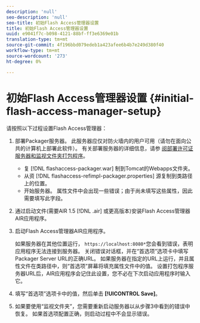 ```yaml
---
description: 'null'
seo-description: 'null'
seo-title: 初始Flash Access管理器设置
title: 初始Flash Access管理器设置
uuid: e9041f7c-b098-4121-88bf-ff3e6369e01b
translation-type: tm+mt
source-git-commit: 4f196bbd079edeb1a423afee6b4b7e249d380f40
workflow-type: tm+mt
source-wordcount: '273'
ht-degree: 0%

---
```



# 初始Flash Access管理器设置 {#initial-flash-access-manager-setup}

请按照以下过程设置Flash Access管理器：

1. 部署Packager服务器。 此服务器应仅对防火墙内的用户可用（请勿在面向公共的计算机上部署此软件）。 有关部署服务器的详细信息，请参 [阅部署许可证服务器和监视文件夹打包程序](../../aaxs-reference-implementations/deploying-license-server-and-wfp/deploying-license-server-wfp-overview.md)。

   * 复 [!DNL flashaccess-packager.war] 制到Tomcat的Webapps文件夹。
   * 从资 [!DNL flashaccess-refimpl-packager.properties] 源复制到类路径上的位置。
   * 开始服务器。 属性文件中会出现一些错误；由于尚未填写这些属性，因此需要填写此字段。

1. 通过启动文件(需要AIR 1.5 [!DNL .air] 或更高版本)安装Flash Access管理器AIR应用程序。
1. 启动Flash Access管理器AIR应用程序。

   如果服务器在其他位置运行， `https://localhost:8080*`您会看到错误，表明应用程序无法连接到服务器。 关闭错误对话框，并在“首选项”选项卡中填写Packager Server URL的正确URL。 如果服务器在指定的URL上运行，并且属性文件在类路径中，则“首选项”屏幕将填充属性文件中的值。 设置打包程序服务器URL后，AIR应用程序会记住此设置，您不必在下次启动应用程序时输入它。
1. 填写“首选项”选项卡中的值，然后单击 **[!UICONTROL Save]**。
1. 如果要使用“监视文件夹”，您需要重新启动服务器以从步骤3中看到的错误中恢复。 如果首选项配置正确，则启动过程中不会显示错误。

